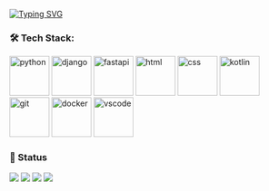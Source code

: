 [![Typing SVG](https://readme-typing-svg.herokuapp.com?font=Alan+Sans&weight=600&size=25&pause=1000&color=5BF785&background=FF2C0000&vCenter=true&width=435&lines=I'm+Taras+Shevchyk;Hi+There!+%F0%9F%91%8B)](https://git.io/typing-svg)

### 🛠 Tech Stack:

<p align="left">
  <img src="https://skillicons.dev/icons?i=python" alt="python" height="70" />
  <img src="https://skillicons.dev/icons?i=django" alt="django" height="70" />
  <img src="https://skillicons.dev/icons?i=fastapi" alt="fastapi" height="70" />
  <img src="https://skillicons.dev/icons?i=html" alt="html" height="70" />
  <img src="https://skillicons.dev/icons?i=css" alt="css" height="70" />
  <img src="https://skillicons.dev/icons?i=kotlin" alt="kotlin" height="70" />
  <img src="https://skillicons.dev/icons?i=git" alt="git" height="70" />
  <img src="https://skillicons.dev/icons?i=docker" alt="docker" height="70" />
  <img src="https://skillicons.dev/icons?i=vscode" alt="vscode" height="70" />
</p>

### 💬 Status

<p>
  <img src="https://img.shields.io/badge/currently–online-brightgreen?style=flat-square" />
  <img src="https://img.shields.io/badge/working_on-Python%20Apps-blue?style=flat-square" />
  <img src="https://img.shields.io/badge/coding-Django%2FFastAPI-green?style=flat-square" />
  <img src="https://img.shields.io/badge/listening_to-Michael%20Jackson-yellow?style=flat-square" />
</p>
